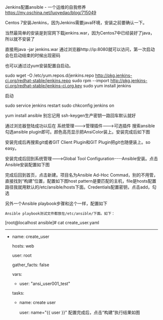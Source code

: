 

Jenkins配置ansible - 一个运维的自我修养 https://my.oschina.net/luoyedao/blog/715049

Centos 7安装Jenkins，因为Jenkins需要java环境，安装之前要确认一下。

当然最简单的安装是到官网下载jenkins.war，因为Centos7中已经装好了java，所以就不安装了

直接用java -jar jenkins.war 通过浏览器http://ip:8080就可以访问，第一次启动会在启动结束的时候出现密码

也可以通过过yum安装配置自启动。

sudo wget -O /etc/yum.repos.d/jenkins.repo http://pkg.jenkins-ci.org/redhat-stable/jenkins.repo 
sudo rpm --import http://pkg.jenkins-ci.org/redhat-stable/jenkins-ci.org.key 
sudo yum install jenkins

启动

sudo service jenkins restart 
sudo chkconfig jenkins on 

yum install ansible 别忘记用 ssh-keygen生产密钥一路回车默认就好

通过浏览器登陆成功以后在 系统管理--->管理插件--->可选插件 搜索ansible勾选ansible plugin即可。颜色高亮显示把AnsiColor装上。安装完成后如下图



安装完成后再搜索git或者GIT Client Plugin和GIT Plugin把git也随便装上。so easy。

安装完成后回到系统管理--->Global Tool Configuration----Ansible安装。点击Ansible安装配置如下图



完成后回到首页，点击新建。项目名为Ansible Ad-Hoc Commad，别的不用管，直接找到“构建”位置，配置如下图host pattern是要匹配的主机，file是hosts配置路径我就用默认的/etc/ansible/hosts下面。Credentials配置密钥，点击add，勾选



另外一个Ansible playbook步骤和这个一样，配置如下

    Ansible playbook测试文件都放在/etc/ansible/下面。如下：

[root@localhost ansible]# cat create_user.yaml 

---
- name: create_user

  hosts: web

  user: root

  gather_facts: false

  vars:

    - user: "ansi_user001_test"

  tasks:

    - name: create user

      user: name="{{ user }}"
配置完成后，点击“构建”执行结果如图